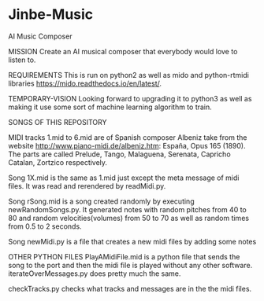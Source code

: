 # Jinbe-Music
AI Music Composer

MISSION
Create an AI musical composer that everybody would love to listen to.

REQUIREMENTS
This is run on python2 as well as mido and python-rtmidi libraries https://mido.readthedocs.io/en/latest/.

TEMPORARY-VISION 
Looking forward to upgrading it to python3 as well as making it use some sort of machine learning 
algorithm to train.

SONGS OF THIS REPOSITORY

MIDI tracks 1.mid to 6.mid are of Spanish composer Albeniz take from the website 
http://www.piano-midi.de/albeniz.htm: España, Opus 165 (1890). The parts are called 
Prelude, Tango, Malaguena, Serenata, Capricho Catalan, Zortzico respectively.

Song 1X.mid is the same as 1.mid just except the meta message of midi files. It was read and 
rerendered by readMidi.py.

Song rSong.mid is a song created randomly by executing newRandomSongs.py. It generated notes 
with random pitches from 40 to 80 and random velocities(volumes) from 50 to 70 as well as random 
times from 0.5 to 2 seconds.

Song newMidi.py is a file that creates a new midi files by adding some notes

OTHER PYTHON FILES
PlayAMidiFile.mid is a python file that sends the song to the port and then the midi file is played without any other software. iterateOverMessages.py does pretty much the same.

checkTracks.py checks what tracks and messages are in the the midi files.


